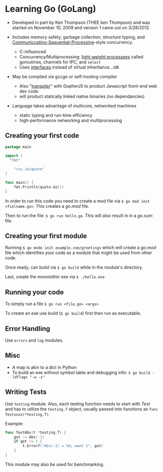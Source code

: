 # Learning Go (GoLang)

- Developed in part by Ken Thompson (THEE ken Thompson) and was started on November 10, 2009 and version 1 came out on 3/28/2012.
- Includes memory safety, garbage collection, structure typing, and [Communiccating-Sequential-Processing](https://en.wikipedia.org/wiki/Go_(programming_language)#:~:text=and-,CSP,--style[)-style concurrency. 
  - C-influenced
  - Concurrency/Multiprocessing: [light-weight processees](https://en.wikipedia.org/wiki/Light-weight_process) called goroutines, channels for IPC, and `select`
  - Uses [interfaces](https://en.wikipedia.org/wiki/Interface_(computing)#In_object-oriented_languages) instead of virtual inheritance...idk
- May be compiled via gccgo or self-hosting compiler
  - Also "[transpiler](https://en.wikipedia.org/wiki/Transpiler)" with GopherJS to product Javascript front-end web dev code
  - will product statically linked native binaries (no dependancies)

- Language takes advantage of multicore, networked machines
  - static typing and run-time efficiency
  - high-performance networking and multiprocessing

## Creating your first code

```go
package main

import (
  "fmt"
  
	"rsc.io/quote"
)

func main() {
	fmt.Println(quote.Go())
}
```

In order to run this code you need to create a mod file via `$ go mod init <fielname.go>`. This creates a *go.mod* file.

Then to run the file: `$ go run hello.go`. This will also result in in a *go.sum* file.

## Creating your first module

Running `$ go mode init example.com/greetings` which will create a *go.mod* file which identifies your code as a module that might be used from other code.

Once ready, can build via `$ go build` while in the module's directory.

Last, create the monolothic exe via `$ ./hello.exe`

## Running your code

To simply run a file `$ go run <file.go> <args>`

To create an exe use build (`$ go build`) first then run as executable.

## Error Handling

Use `errors` and `log` modules.

## Misc

- A map is akin to a dict in Python
- To build an exe without symbol table and debugging info: `$ go build -ldflags "-w -s"`

## Writing Tests

Use `testing` module. Also, each testing function needs to start with *Test* and has to utilize the `testing.T` object, usually passed into functions as `func Testxxxx(*testing.T)`.

Example:
```go
func TestAbs(t *testing.T) {
    got := Abs(-1)
    if got != 1 {
        t.Errorf("Abs(-1) = %d; want 1", got)
    }
}
```
This module may also be used for benchmarking.
